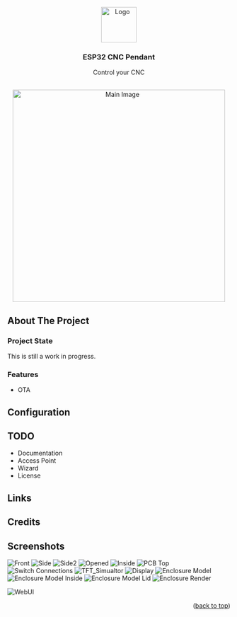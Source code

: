 
<!-- PROJECT LOGO -->
<br />
<div align="center">
  <a href="https://github.com/avenhaus/ESP32_CNC_Pendant">
    <img src="images/Side2.jpg" alt="Logo" width="80" height="80">
  </a>

<h3 align="center">ESP32 CNC Pendant</h3>

  <p align="center">
    Control your CNC
  </p>
</div>

<br />
<div align="center">
  <a href="https://github.com/avenhaus/ESP32_CNC_Pendant">
    <img src="images/Front.jpg" alt="Main Image" width="480" >
  </a>
</div>

<!-- ABOUT THE PROJECT -->
## About The Project


### Project State
This is still a work in progress. 

### Features

* OTA

## Configuration


## TODO

* Documentation
* Access Point
* Wizard
* License

## Links

## Credits

## Screenshots

![Front](images/Front.jpg)
![Side](images/Side.jpg)
![Side2](images/Side2.jpg)
![Opened](images/Opened.jpg)
![Inside](images/Inside.jpg)
![PCB Top](images/PCB_top.jpg)
![Switch Connections](images/Switch_Connections.jpg)
![TFT_Simualtor](images/TFT_Simualtor.png)
![Display](images/Display.jpg)
![Enclosure Model](images/Enclosure_Model.png)
![Enclosure Model Inside](images/Enclosure_Model_Inside.png)
![Enclosure Model Lid](images/Enclosure_Model_Lid.png)
![Enclosure Render](images/Enclosure_Render.png)


![WebUI](images/webui.png)

<p align="right">(<a href="#top">back to top</a>)</p> 
